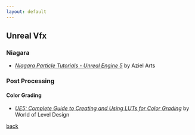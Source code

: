 ```yaml
---
layout: default
---
```


## Unreal Vfx

### Niagara

* _[Niagara Particle Tutorials - Unreal Engine 5](https://www.youtube.com/playlist?list=PLWjyT8uXuDk3n-neGA5mr5gzHYjMqKy_V)_ by Aziel Arts

### Post Processing

#### Color Grading

* _[UE5: Complete Guide to Creating and Using LUTs for Color Grading](https://www.worldofleveldesign.com/categories/ue5/luts-complete-guide.php)_ by World of Level Design

[back](../)
